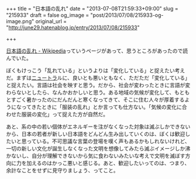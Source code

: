 +++
title = "日本語の乱れ"
date = "2013-07-08T21:59:33+09:00"
slug = "215933"
draft = false
og_image = "post/2013/07/08/215933-og-image.png"
original_url = "http://june29.hatenablog.jp/entry/2013/07/08/215933"

+++

<p><a href="http://ja.wikipedia.org/wiki/%E6%97%A5%E6%9C%AC%E8%AA%9E%E3%81%AE%E4%B9%B1%E3%82%8C" title="日本語の乱れ - Wikipedia">日本語の乱れ - Wikipedia</a>っていうページがあって、思うところがあったので読んでいた。</p>
<p>ぼくもけっこう「乱れている」というよりは「変化している」と捉えたい考えだ。まずは<a class="keyword" href="http://d.hatena.ne.jp/keyword/%A5%CB%A5%E5%A1%BC%A5%C8%A5%E9">ニュートラ</a>ルに、良いとも悪いともなく、ただただ「変化している」と捉えたい。言語は社会を映すと思う。だから、社会が変わったときに言語が変わらないとしたら、なんかおかしいと思う。ある地域の気候が変化して、もともとすごく暑かったのにだんだんと寒くなってきて、そこに住む人々が厚着するようになってきたときに「服装の乱れ」とか言っても仕方ない。「気候の変化に合わせた服装の変化」って捉えた方が自然だ。</p>
<p>あと、系の中の若い個体がエネルギーを注がなくなった対象は滅ぶしかできないから、日本の若者が新しい日本語をどんどん生み出していくのは、ぼくは歓迎したいと思っている。不可思議な言葉の登場を嘆く声もあるかもしれないけれど、一切の新しい文化が誕生しなくなった文明を想像してみたら滅ぶイメージしか沸かないし、自分が理解できないから気に食わないみたいな考えで文明を滅ぼす方向に力を加えるのはかっこ悪いと感じる。あと、歓迎したいってのは、つまり、余計なことをせずに見守りましょう、ってこと。</p>
